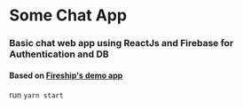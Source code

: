 # Some Chat App
### Basic chat web app using ReactJs and Firebase for Authentication and DB
#### Based on [Fireship's demo app](https://github.com/fireship-io/react-firebase-chat)
run `yarn start`
